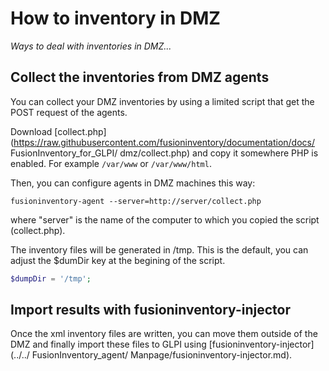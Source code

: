 # How to inventory in DMZ

*Ways to deal with inventories in DMZ...*

## Collect the inventories from DMZ agents

You can collect your DMZ inventories by using a limited script that get the POST
request of the agents.

Download [collect.php](https://raw.githubusercontent.com/fusioninventory/documentation/docs/ FusionInventory_for_GLPI/ dmz/collect.php) and copy it somewhere PHP is enabled. For example `/var/www` or `/var/www/html`.

Then, you can configure agents in DMZ machines this way:

``` shell
fusioninventory-agent --server=http://server/collect.php
```

where "server" is the name of the computer to which you copied the script (collect.php).

The inventory files will be generated in /tmp. This is the default, you can
adjust the $dumDir key at the begining of the script.

``` php
$dumpDir = '/tmp';
```

## Import results with fusioninventory-injector

Once the xml inventory files are written, you can move them outside of the DMZ and
finally import these files to GLPI using [fusioninventory-injector](../../ FusionInventory_agent/ Manpage/fusioninventory-injector.md).

